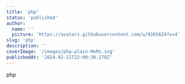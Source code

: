 ```yaml
---
title: 'php'
status: 'published'
author:
  name: ''
  picture: 'https://avatars.githubusercontent.com/u/9265629?v=4'
slug: 'php'
description: ''
coverImage: '/images/php-plain-MxMz.svg'
publishedAt: '2024-02-21T22:00:38.170Z'
---
```


php
